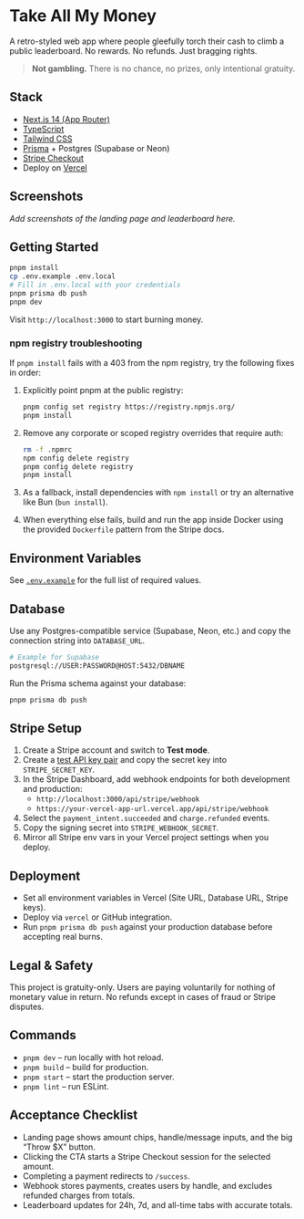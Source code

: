 # Take All My Money

A retro-styled web app where people gleefully torch their cash to climb a public leaderboard. No rewards. No refunds. Just bragging rights.

> **Not gambling.** There is no chance, no prizes, only intentional gratuity.

## Stack

- [Next.js 14 (App Router)](https://nextjs.org/)
- [TypeScript](https://www.typescriptlang.org/)
- [Tailwind CSS](https://tailwindcss.com/)
- [Prisma](https://www.prisma.io/) + Postgres (Supabase or Neon)
- [Stripe Checkout](https://stripe.com/checkout)
- Deploy on [Vercel](https://vercel.com/)

## Screenshots

_Add screenshots of the landing page and leaderboard here._

## Getting Started

```bash
pnpm install
cp .env.example .env.local
# Fill in .env.local with your credentials
pnpm prisma db push
pnpm dev
```

Visit `http://localhost:3000` to start burning money.

### npm registry troubleshooting

If `pnpm install` fails with a 403 from the npm registry, try the following fixes in order:

1. Explicitly point pnpm at the public registry:

   ```bash
   pnpm config set registry https://registry.npmjs.org/
   pnpm install
   ```

2. Remove any corporate or scoped registry overrides that require auth:

   ```bash
   rm -f .npmrc
   npm config delete registry
   pnpm config delete registry
   pnpm install
   ```

3. As a fallback, install dependencies with `npm install` or try an alternative like Bun (`bun install`).

4. When everything else fails, build and run the app inside Docker using the provided `Dockerfile` pattern from the Stripe docs.

## Environment Variables

See [`.env.example`](./.env.example) for the full list of required values.

## Database

Use any Postgres-compatible service (Supabase, Neon, etc.) and copy the connection string into `DATABASE_URL`.

```bash
# Example for Supabase
postgresql://USER:PASSWORD@HOST:5432/DBNAME
```

Run the Prisma schema against your database:

```bash
pnpm prisma db push
```

## Stripe Setup

1. Create a Stripe account and switch to **Test mode**.
2. Create a [test API key pair](https://dashboard.stripe.com/test/apikeys) and copy the secret key into `STRIPE_SECRET_KEY`.
3. In the Stripe Dashboard, add webhook endpoints for both development and production:
   - `http://localhost:3000/api/stripe/webhook`
   - `https://your-vercel-app-url.vercel.app/api/stripe/webhook`
4. Select the `payment_intent.succeeded` and `charge.refunded` events.
5. Copy the signing secret into `STRIPE_WEBHOOK_SECRET`.
6. Mirror all Stripe env vars in your Vercel project settings when you deploy.

## Deployment

- Set all environment variables in Vercel (Site URL, Database URL, Stripe keys).
- Deploy via `vercel` or GitHub integration.
- Run `pnpm prisma db push` against your production database before accepting real burns.

## Legal & Safety

This project is gratuity-only. Users are paying voluntarily for nothing of monetary value in return. No refunds except in cases of fraud or Stripe disputes.

## Commands

- `pnpm dev` – run locally with hot reload.
- `pnpm build` – build for production.
- `pnpm start` – start the production server.
- `pnpm lint` – run ESLint.

## Acceptance Checklist

- Landing page shows amount chips, handle/message inputs, and the big “Throw $X” button.
- Clicking the CTA starts a Stripe Checkout session for the selected amount.
- Completing a payment redirects to `/success`.
- Webhook stores payments, creates users by handle, and excludes refunded charges from totals.
- Leaderboard updates for 24h, 7d, and all-time tabs with accurate totals.
